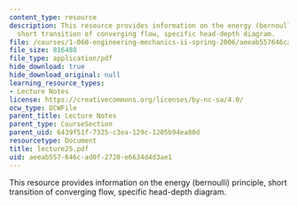 ```yaml
---
content_type: resource
description: This resource provides information on the energy (bernoulli) principle,
  short transition of converging flow, specific head-depth diagram.
file: /courses/1-060-engineering-mechanics-ii-spring-2006/aeeab557646cad0f2720e6634d4d3ae1_lecture25.pdf
file_size: 816488
file_type: application/pdf
hide_download: true
hide_download_original: null
learning_resource_types:
- Lecture Notes
license: https://creativecommons.org/licenses/by-nc-sa/4.0/
ocw_type: OCWFile
parent_title: Lecture Notes
parent_type: CourseSection
parent_uid: 6439f51f-7325-c3ea-129c-1205b94ea80d
resourcetype: Document
title: lecture25.pdf
uid: aeeab557-646c-ad0f-2720-e6634d4d3ae1
---
```

This resource provides information on the energy (bernoulli) principle, short transition of converging flow, specific head-depth diagram.
